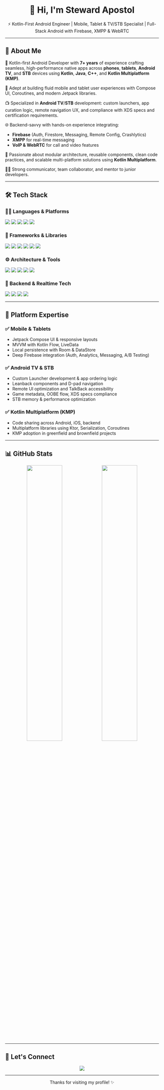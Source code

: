 <h1 align="center">👋 Hi, I'm Steward Apostol</h1>
<p align="center">⚡ Kotlin-First Android Engineer | Mobile, Tablet & TV/STB Specialist | Full-Stack Android with Firebase, XMPP & WebRTC</p>

---

## 🚀 About Me

🎯 Kotlin-first Android Developer with **7+ years** of experience crafting seamless, high-performance native apps across **phones**, **tablets**, **Android TV**, and **STB** devices using **Kotlin**, **Java**, **C++**, and **Kotlin Multiplatform (KMP)**.

📱 Adept at building fluid mobile and tablet user experiences with Compose UI, Coroutines, and modern Jetpack libraries.

📺 Specialized in **Android TV**/**STB** development: custom launchers, app curation logic, remote navigation UX, and compliance with XDS specs and certification requirements.

🌐 Backend-savvy with hands-on experience integrating:
- **Firebase** (Auth, Firestore, Messaging, Remote Config, Crashlytics)
- **XMPP** for real-time messaging
- **VoIP & WebRTC** for call and video features

🧱 Passionate about modular architecture, reusable components, clean code practices, and scalable multi-platform solutions using **Kotlin Multiplatform**.

👨‍🏫 Strong communicator, team collaborator, and mentor to junior developers.

---

## 🛠️ Tech Stack

### 👨‍💻 Languages & Platforms
<p align="left">
  <img src="https://img.shields.io/badge/Kotlin-7F52FF?style=for-the-badge&logo=kotlin&logoColor=white" />
  <img src="https://img.shields.io/badge/Kotlin%20Multiplatform-3A3A3A?style=for-the-badge&logo=kotlin&logoColor=white" />
  <img src="https://img.shields.io/badge/Java-007396?style=for-the-badge&logo=java&logoColor=white" />
  <img src="https://img.shields.io/badge/C++-00599C?style=for-the-badge&logo=cplusplus&logoColor=white" />
  <img src="https://img.shields.io/badge/Android-3DDC84?style=for-the-badge&logo=android&logoColor=white" />
</p>

### 🧱 Frameworks & Libraries
<p align="left">
  <img src="https://img.shields.io/badge/Jetpack%20Compose-4285F4?style=for-the-badge&logo=jetpackcompose&logoColor=white" />
  <img src="https://img.shields.io/badge/ViewModel-3F51B5?style=for-the-badge&logo=android&logoColor=white" />
  <img src="https://img.shields.io/badge/LiveData-FF7043?style=for-the-badge&logo=android&logoColor=white" />
  <img src="https://img.shields.io/badge/Room-607D8B?style=for-the-badge&logo=android&logoColor=white" />
  <img src="https://img.shields.io/badge/Coil-008080?style=for-the-badge&logo=android&logoColor=white" />
  <img src="https://img.shields.io/badge/Ktor-0095D5?style=for-the-badge&logo=kotlin&logoColor=white" />
</p>

### ⚙️ Architecture & Tools
<p align="left">
  <img src="https://img.shields.io/badge/Coroutines-FF6F00?style=for-the-badge&logo=kotlin&logoColor=white" />
  <img src="https://img.shields.io/badge/Flow-4CAF50?style=for-the-badge&logo=kotlin&logoColor=white" />
  <img src="https://img.shields.io/badge/DataStore-9C27B0?style=for-the-badge&logo=android&logoColor=white" />
  <img src="https://img.shields.io/badge/Kotlin%20Serialization-F57C00?style=for-the-badge&logo=kotlin&logoColor=white" />
  <img src="https://img.shields.io/badge/Git-F05032?style=for-the-badge&logo=git&logoColor=white" />
</p>

### 🔌 Backend & Realtime Tech
<p align="left">
  <img src="https://img.shields.io/badge/Firebase-FFCA28?style=for-the-badge&logo=firebase&logoColor=black" />
  <img src="https://img.shields.io/badge/XMPP-0061A8?style=for-the-badge&logo=messenger&logoColor=white" />
  <img src="https://img.shields.io/badge/WebRTC-333333?style=for-the-badge&logo=webrtc&logoColor=white" />
  <img src="https://img.shields.io/badge/VoIP-5E35B1?style=for-the-badge&logo=android&logoColor=white" />
</p>

---

## 📱 Platform Expertise

### ✅ Mobile & Tablets
- Jetpack Compose UI & responsive layouts
- MVVM with Kotlin Flow, LiveData
- Local persistence with Room & DataStore
- Deep Firebase integration (Auth, Analytics, Messaging, A/B Testing)

### ✅ Android TV & STB
- Custom Launcher development & app ordering logic
- Leanback components and D-pad navigation
- Remote UI optimization and TalkBack accessibility
- Game metadata, OOBE flow, XDS specs compliance
- STB memory & performance optimization

### ✅ Kotlin Multiplatform (KMP)
- Code sharing across Android, iOS, backend
- Multiplatform libraries using Ktor, Serialization, Coroutines
- KMP adoption in greenfield and brownfield projects

---

## 📊 GitHub Stats

<p align="center">
  <img src="https://github-readme-stats.vercel.app/api?username=steward25&show_icons=true&count_private=true&hide=prs&theme=radical" width="48%" />
  <img src="https://github-readme-streak-stats.herokuapp.com/?user=steward25&theme=radical" width="48%" />
</p>

---

## 🤝 Let's Connect

<p align="center">
  <a href="https://www.linkedin.com/in/steward-apostol-113a48136" target="_blank">
    <img src="https://img.shields.io/badge/LinkedIn-0A66C2?style=for-the-badge&logo=linkedin&logoColor=white" />
  </a>
</p>

---

<p align="center">Thanks for visiting my profile! ✨</p>
